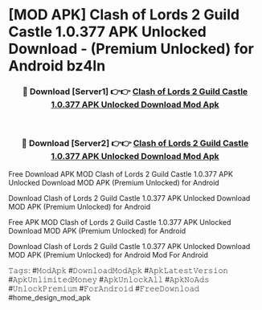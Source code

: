 # [MOD APK] Clash of Lords 2 Guild Castle 1.0.377 APK Unlocked Download - (Premium Unlocked) for Android bz4ln



<div align="center">
<h3>🔴 Download [Server1] 👉👉 <a href="https://momento.my/?title=Clash_of_Lords_2_Guild_Castle_1.0.377_APK_Unlocked_Download">Clash of Lords 2 Guild Castle 1.0.377 APK Unlocked Download Mod Apk</a></h3><br>

<h3>🔴 Download [Server2] 👉👉 <a href="https://momento.my/?title=Clash_of_Lords_2_Guild_Castle_1.0.377_APK_Unlocked_Download">Clash of Lords 2 Guild Castle 1.0.377 APK Unlocked Download Mod Apk</a></h3>
</div>



Free Download APK MOD Clash of Lords 2 Guild Castle 1.0.377 APK Unlocked Download MOD APK (Premium Unlocked) for Android

Download Clash of Lords 2 Guild Castle 1.0.377 APK Unlocked Download MOD APK (Premium Unlocked) for Android

Free APK MOD Clash of Lords 2 Guild Castle 1.0.377 APK Unlocked Download MOD APK (Premium Unlocked) for Android

Download Clash of Lords 2 Guild Castle 1.0.377 APK Unlocked Download MOD APK (Premium Unlocked) for Android Mod For Android

𝚃𝚊𝚐𝚜: #𝙼𝚘𝚍𝙰𝚙𝚔 #𝙳𝚘𝚠𝚗𝚕𝚘𝚊𝚍𝙼𝚘𝚍𝙰𝚙𝚔 #𝙰𝚙𝚔𝙻𝚊𝚝𝚎𝚜𝚝𝚅𝚎𝚛𝚜𝚒𝚘𝚗 #𝙰𝚙𝚔𝚄𝚗𝚕𝚒𝚖𝚒𝚝𝚎𝚍𝙼𝚘𝚗𝚎𝚢 #𝙰𝚙𝚔𝚄𝚗𝚕𝚘𝚌𝚔𝙰𝚕𝚕 #𝙰𝚙𝚔𝙽𝚘𝙰𝚍𝚜 #𝚄𝚗𝚕𝚘𝚌𝚔𝙿𝚛𝚎𝚖𝚒𝚞𝚖 #𝙵𝚘𝚛𝙰𝚗𝚍𝚛𝚘𝚒𝚍 #𝙵𝚛𝚎𝚎𝙳𝚘𝚠𝚗𝚕𝚘𝚊𝚍 #home_design_mod_apk

